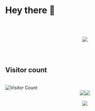 


# Hey there 👋
<br>
<br>
<p align="center">
  <img src="https://readme-typing-svg.herokuapp.com?font=Fira+Code&size=22&pause=1000&color=green&center=true&vCenter=true&width=435&lines=Hello+world!;Bienvenue+sur+mon+GitHub!">
</p>
<br>
<br>

## Visitor count 

<br>
<img src="https://profile-counter.glitch.me/bAaptisteLA/count.svg" alt="Visitor Count" />



<div align="center">
  <div style="display: flex; justify-content: center;">
    <img src="https://github-readme-stats.vercel.app/api?username=bAaptisteLA&show_icons=true&theme=tokyonight"/>
    <img src="https://github-readme-stats.vercel.app/api/top-langs/?username=bAaptisteLA&layout=compact&theme=tokyonight"/>
  </div>
  <br>
  <img src="https://github-readme-stats.vercel.app/api/pin/?username=bAaptisteLA&repo=skills-introduction-to-github&theme=tokyonight"/>
</div>











